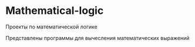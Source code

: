 # Mathematical-logic
Проекты по математической логике

Представлены программы для вычесления математических выражений 
